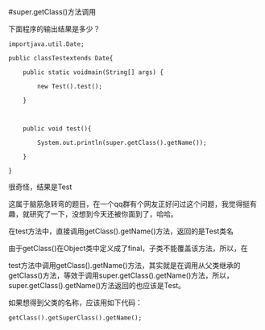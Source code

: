 #super.getClass()方法调用

下面程序的输出结果是多少？

	
	importjava.util.Date;
	
	public classTestextends Date{
		
		public static voidmain(String[] args) {
		
			new Test().test();
		
		}
		
		
		
		public void test(){
		
			System.out.println(super.getClass().getName());
		
		}
	
	}


很奇怪，结果是Test

这属于脑筋急转弯的题目，在一个qq群有个网友正好问过这个问题，我觉得挺有趣，就研究了一下，没想到今天还被你面到了，哈哈。

在test方法中，直接调用getClass().getName()方法，返回的是Test类名

由于getClass()在Object类中定义成了final，子类不能覆盖该方法，所以，在

test方法中调用getClass().getName()方法，其实就是在调用从父类继承的getClass()方法，等效于调用super.getClass().getName()方法，所以，super.getClass().getName()方法返回的也应该是Test。

如果想得到父类的名称，应该用如下代码：

	getClass().getSuperClass().getName();